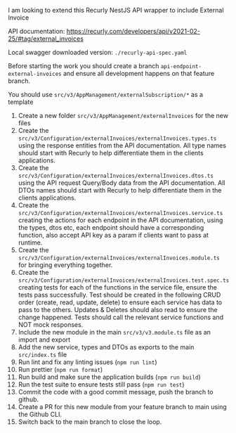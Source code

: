 I am looking to extend this Recurly NestJS API wrapper to include External Invoice

API documentation: https://recurly.com/developers/api/v2021-02-25/#tag/external_invoices

Local swagger downloaded version: `./recurly-api-spec.yaml`

Before starting the work you should create a branch `api-endpoint-external-invoices` and ensure all development happens on that feature branch.

You should use `src/v3/AppManagement/externalSubscription/*` as a template

1. Create a new folder `src/v3/AppManagement/externalInvoices` for the new files
2. Create the `src/v3/Configuration/externalInvoices/externalInvoices.types.ts` using the response entities from the API documentation. All type names should start with Recurly to help differentiate them in the clients applications. 
3. Create the `src/v3/Configuration/externalInvoices/externalInvoices.dtos.ts` using the API request Query/Body data from the API documentation. All DTOs names should start with Recurly to help differentiate them in the clients applications. 
4. Create the `src/v3/Configuration/externalInvoices/externalInvoices.service.ts` creating the actions for each endpoint in the API documentation, using the types, dtos etc, each endpoint should have a corresponding function, also accept API key as a param if clients want to pass at runtime. 
5. Create the `src/v3/Configuration/externalInvoices/externalInvoices.module.ts` for bringing everything together.
6. Create the `src/v3/Configuration/externalInvoices/externalInvoices.test.spec.ts` creating tests for each of the functions in the service file, ensure the tests pass successfully. Test should be created in the following CRUD order (create, read, update, delete) to ensure each service has data to pass to the others. Updates & Deletes should also read to ensure the change happened. Tests should call the relevant service functions and NOT mock responses. 
7. Include the new module in the main `src/v3/v3.module.ts` file as an import and export
8. Add the new service, types and DTOs as exports to the main `src/index.ts` file
9. Run lint and fix any linting issues (`npm run lint`)
10. Run prettier (`npm run format`)
11. Run build and make sure the application builds (`npm run build`)
12. Run the test suite to ensure tests still pass (`npm run test`)
13. Commit the code with a good commit message, push the branch to github.
14. Create a PR for this new module from your feature branch to main using the Github CLI.
15. Switch back to the main branch to close the loop.